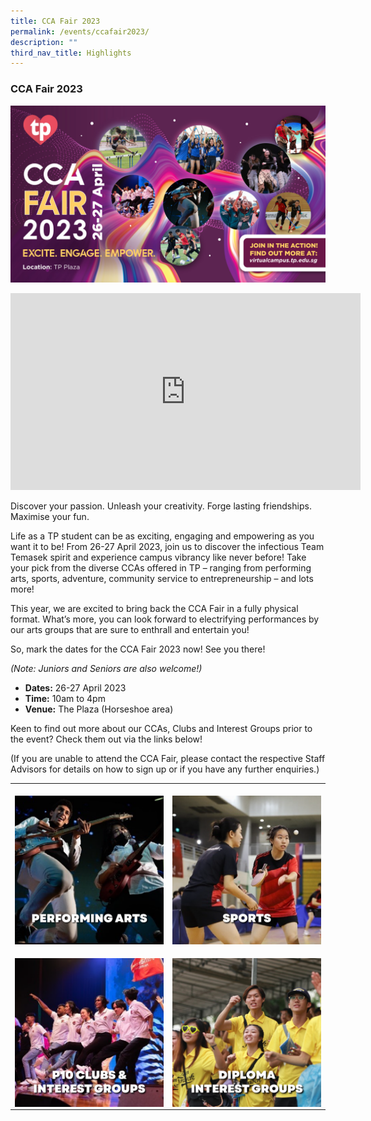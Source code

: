 ```yaml
---
title: CCA Fair 2023
permalink: /events/ccafair2023/
description: ""
third_nav_title: Highlights
---
```

### CCA Fair 2023

![](/images/Home/CCA%20Fair%202023.jpg)

<iframe allowfullscreen="" allow="accelerometer; autoplay; clipboard-write; encrypted-media; gyroscope; picture-in-picture; web-share" frameborder="0" title="YouTube video player" src="https://www.youtube.com/embed/qcJwduU7FMg" height="315" width="560"></iframe>


Discover your passion. Unleash your creativity. Forge lasting friendships. Maximise your fun. 

Life as a TP student can be as exciting, engaging and empowering as you want it to be! From 26-27 April 2023, join us to discover the infectious Team Temasek spirit and experience campus vibrancy like never before! Take your pick from the diverse CCAs offered in TP – ranging from performing arts, sports, adventure, community service to entrepreneurship – and lots more! 

This year, we are excited to bring back the CCA Fair in a fully physical format. What’s more, you can look forward to electrifying performances by our arts groups that are sure to enthrall and entertain you! 

So, mark the dates for the CCA Fair 2023 now! See you there!

_(Note: Juniors and Seniors are also welcome!)_


* **Dates:** 26-27 April 2023
* **Time:** 10am to 4pm
* **Venue:** The Plaza (Horseshoe area)

Keen to find out more about our CCAs, Clubs and Interest Groups prior to the event? Check them out via the links below!


(If you are unable to attend the CCA Fair, please contact the respective Staff Advisors for details on how to sign up or if you have any further enquiries.)

<table>
    <tbody><tr>
        <td style="width:50%"><br> 
            <a href="/cca-and-student-groups/performing-arts/">
                <img src="/images/Buttons/Performing Arts v2.png" style="display:block;margin-left:auto;margin-right:auto;" alt="Arts">                
            </a>
        </td>
        <td style="width:50%"><br>
            <a href="/cca-and-student-groups/sports/">
                <img src="/images/Buttons/Sports v2.png" style="display:block;margin-left:auto;margin-right:auto;" alt="Sports">
                           </a>
        </td>
    </tr>
    <tr>
        <td style="width:50%"><br>
            <a href="/cca-and-student-groups/p10-and-interest-groups/p10-clubs/">
                <img src="/images/Buttons/P10 &amp; IG v2.png" style="display:block;margin-left:auto;margin-right:auto;" alt="P10IG">                
            </a>
        </td>
        <td style="width:50%"><br>
            <a href="/cca-and-student-groups/diploma-interest-groups/school-of-applied-science/">
                <img src="/images/Buttons/Diploma Interest Groups-01.png" style="display:block;margin-left:auto;margin-right:auto;" alt="SchoolIG">                
            </a>
        </td>
    </tr>
</tbody></table>